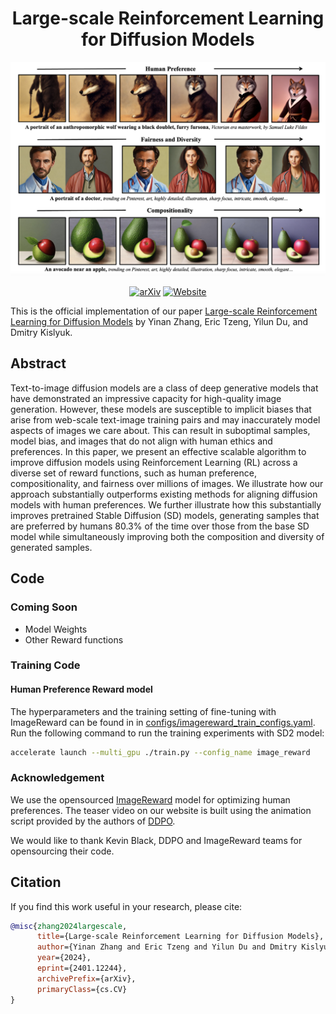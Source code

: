 <div align="center">

<!-- TITLE -->
# **Large-scale Reinforcement Learning for Diffusion Models**
![RLDiffusion](../docs/rl-diffusion/static/rl_vis_progression/tasks_progression_teaser.png)

[![arXiv](https://img.shields.io/badge/cs.LG-arXiv:2401.12244-b31b1b.svg)](https://arxiv.org/abs/2401.12244)
[![Website](https://img.shields.io/badge/🌎-Website-blue.svg)](https://pinterest.github.io/atg-research/rl-diffusion/)
</div>

This is the official implementation of our paper [Large-scale Reinforcement Learning for Diffusion Models](https://arxiv.org/abs/2401.12244) by Yinan Zhang, Eric Tzeng, Yilun Du, and Dmitry Kislyuk.


<!-- DESCRIPTION -->
## Abstract
Text-to-image diffusion models are a class of deep generative models that have demonstrated an impressive capacity for high-quality image generation. However, these models are susceptible to implicit biases that arise from web-scale text-image training pairs and may inaccurately model aspects of images we care about. This can result in suboptimal samples, model bias, and images that do not align with human ethics and preferences. In this paper, we present an effective scalable algorithm to improve diffusion models using Reinforcement Learning (RL) across a diverse set of reward functions, such as human preference, compositionality, and fairness over millions of images. We illustrate how our approach substantially outperforms existing methods for aligning diffusion models with human preferences. We further illustrate how this substantially improves pretrained Stable Diffusion (SD) models, generating samples that are preferred by humans 80.3% of the time over those from the base SD model while simultaneously improving both the composition and diversity of generated samples.

## Code

### Coming Soon
- Model Weights
- Other Reward functions


### Training Code


#### Human Preference Reward model
The hyperparameters and the training setting of fine-tuning with ImageReward can be found in in [configs/imagereward_train_configs.yaml](https://github.com/pinterest/atg-research/blob/main/joint-rl-diffusion/configs/imagereward_train_configs.yaml). Run the following command to run the training experiments with SD2 model: 


```bash
accelerate launch --multi_gpu ./train.py --config_name image_reward
```


### Acknowledgement

We use the opensourced [ImageReward](https://github.com/THUDM/ImageReward/tree/main) model for optimizing human preferences. The teaser video on our website is built using the animation script provided by the authors of [DDPO](https://github.com/jannerm/ddpo).

We would like to thank Kevin Black, DDPO and ImageReward teams for opensourcing their code.


## Citation

If you find this work useful in your research, please cite:

```bibtex
@misc{zhang2024largescale,
      title={Large-scale Reinforcement Learning for Diffusion Models}, 
      author={Yinan Zhang and Eric Tzeng and Yilun Du and Dmitry Kislyuk},
      year={2024},
      eprint={2401.12244},
      archivePrefix={arXiv},
      primaryClass={cs.CV}
}
```



